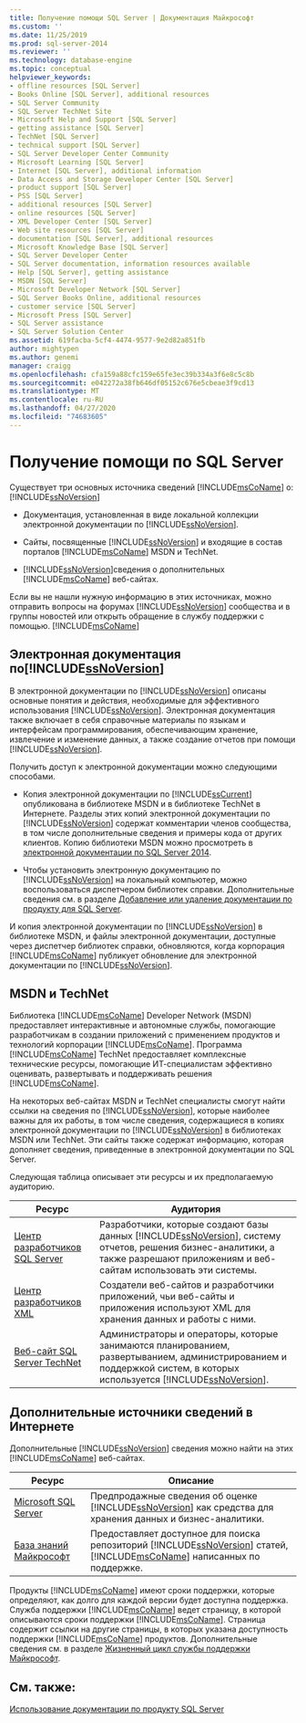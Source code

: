 ```yaml
---
title: Получение помощи SQL Server | Документация Майкрософт
ms.custom: ''
ms.date: 11/25/2019
ms.prod: sql-server-2014
ms.reviewer: ''
ms.technology: database-engine
ms.topic: conceptual
helpviewer_keywords:
- offline resources [SQL Server]
- Books Online [SQL Server], additional resources
- SQL Server Community
- SQL Server TechNet Site
- Microsoft Help and Support [SQL Server]
- getting assistance [SQL Server]
- TechNet [SQL Server]
- technical support [SQL Server]
- SQL Server Developer Center Community
- Microsoft Learning [SQL Server]
- Internet [SQL Server], additional information
- Data Access and Storage Developer Center [SQL Server]
- product support [SQL Server]
- PSS [SQL Server]
- additional resources [SQL Server]
- online resources [SQL Server]
- XML Developer Center [SQL Server]
- Web site resources [SQL Server]
- documentation [SQL Server], additional resources
- Microsoft Knowledge Base [SQL Server]
- SQL Server Developer Center
- SQL Server documentation, information resources available
- Help [SQL Server], getting assistance
- MSDN [SQL Server]
- Microsoft Developer Network [SQL Server]
- SQL Server Books Online, additional resources
- customer service [SQL Server]
- Microsoft Press [SQL Server]
- SQL Server assistance
- SQL Server Solution Center
ms.assetid: 619facba-5cf4-4474-9577-9e2d82a851fb
author: mightypen
ms.author: genemi
manager: craigg
ms.openlocfilehash: cfa159a88cfc159e65fe3ec39b334a3f6e8c5c8b
ms.sourcegitcommit: e042272a38fb646df05152c676e5cbeae3f9cd13
ms.translationtype: MT
ms.contentlocale: ru-RU
ms.lasthandoff: 04/27/2020
ms.locfileid: "74683605"
---
```

# <a name="getting-sql-server-assistance"></a>Получение помощи по SQL Server
  Существует три основных источника сведений [!INCLUDE[msCoName](../includes/msconame-md.md)] о: [!INCLUDE[ssNoVersion](../includes/ssnoversion-md.md)]  
  
-   Документация, установленная в виде локальной коллекции электронной документации по [!INCLUDE[ssNoVersion](../includes/ssnoversion-md.md)].  
  
-   Сайты, посвященные [!INCLUDE[ssNoVersion](../includes/ssnoversion-md.md)] и входящие в состав порталов [!INCLUDE[msCoName](../includes/msconame-md.md)] MSDN и TechNet.  
  
-   [!INCLUDE[ssNoVersion](../includes/ssnoversion-md.md)]сведения о дополнительных [!INCLUDE[msCoName](../includes/msconame-md.md)] веб-сайтах.  
  
 Если вы не нашли нужную информацию в этих источниках, можно отправить вопросы на форумах [!INCLUDE[ssNoVersion](../includes/ssnoversion-md.md)] сообщества и в группы новостей или открыть обращение в службу поддержки с помощью. [!INCLUDE[msCoName](../includes/msconame-md.md)]  
  
## <a name="ssnoversion-books-online"></a>Электронная документация по[!INCLUDE[ssNoVersion](../includes/ssnoversion-md.md)]  
 В электронной документации по [!INCLUDE[ssNoVersion](../includes/ssnoversion-md.md)] описаны основные понятия и действия, необходимые для эффективного использования [!INCLUDE[ssNoVersion](../includes/ssnoversion-md.md)]. Электронная документация также включает в себя справочные материалы по языкам и интерфейсам программирования, обеспечивающим хранение, извлечение и изменение данных, а также создание отчетов при помощи [!INCLUDE[ssNoVersion](../includes/ssnoversion-md.md)].  
  
 Получить доступ к электронной документации можно следующими способами.  
  
-   Копия электронной документации по [!INCLUDE[ssCurrent](../includes/sscurrent-md.md)] опубликована в библиотеке MSDN и в библиотеке TechNet в Интернете. Разделы этих копий электронной документации по [!INCLUDE[ssNoVersion](../includes/ssnoversion-md.md)] содержат комментарии членов сообщества, в том числе дополнительные сведения и примеры кода от других клиентов. Копию библиотеки MSDN можно просмотреть в [электронной документации по SQL Server 2014](../2014-toc/index.yml).  
  
-   Чтобы установить электронную документацию по [!INCLUDE[ssNoVersion](../includes/ssnoversion-md.md)] на локальный компьютер, можно воспользоваться диспетчером библиотек справки. Дополнительные сведения см. в разделе [Добавление или удаление документации по продукту для SQL Server](../2014-toc/index.yml).  
  
 И копия электронной документации по [!INCLUDE[ssNoVersion](../includes/ssnoversion-md.md)] в библиотеке MSDN, и файлы электронной документации, доступные через диспетчер библиотек справки, обновляются, когда корпорация [!INCLUDE[msCoName](../includes/msconame-md.md)] публикует обновление для электронной документации по [!INCLUDE[ssNoVersion](../includes/ssnoversion-md.md)].  
  
## <a name="information-on-msdn-and-technet"></a>MSDN и TechNet  
 Библиотека [!INCLUDE[msCoName](../includes/msconame-md.md)] Developer Network (MSDN) предоставляет интерактивные и автономные службы, помогающие разработчикам в создании приложений с применением продуктов и технологий корпорации [!INCLUDE[msCoName](../includes/msconame-md.md)]. Программа [!INCLUDE[msCoName](../includes/msconame-md.md)] TechNet предоставляет комплексные технические ресурсы, помогающие ИТ-специалистам эффективно оценивать, развертывать и поддерживать решения [!INCLUDE[msCoName](../includes/msconame-md.md)].  
  
 На некоторых веб-сайтах MSDN и TechNet специалисты смогут найти ссылки на сведения по [!INCLUDE[ssNoVersion](../includes/ssnoversion-md.md)], которые наиболее важны для их работы, в том числе сведения, содержащиеся в копиях электронной документации по [!INCLUDE[ssNoVersion](../includes/ssnoversion-md.md)] в библиотеках MSDN или TechNet. Эти сайты также содержат информацию, которая дополняет сведения, приведенные в электронной документации по SQL Server.  
  
 Следующая таблица описывает эти ресурсы и их предполагаемую аудиторию.  
  
|Ресурс|Аудитория|  
|--------------|--------------|  
|[Центр разработчиков SQL Server](https://msdn.microsoft.com/sqlserver/)|Разработчики, которые создают базы данных [!INCLUDE[ssNoVersion](../includes/ssnoversion-md.md)], систему отчетов, решения бизнес-аналитики, а также разрешают приложениям и веб-сайтам использовать эти системы.|  
|[Центр разработчиков XML](https://go.microsoft.com/fwlink/?LinkId=42458)|Создатели веб-сайтов и разработчики приложений, чьи веб-сайты и приложения используют XML для хранения данных и работы с ними.|  
|[Веб-сайт SQL Server TechNet](https://technet.microsoft.com/sqlserver/dn135309)|Администраторы и операторы, которые занимаются планированием, развертыванием, администрированием и поддержкой систем, в которых используется [!INCLUDE[ssNoVersion](../includes/ssnoversion-md.md)].|  
  
## <a name="additional-online-information"></a>Дополнительные источники сведений в Интернете  
 Дополнительные [!INCLUDE[ssNoVersion](../includes/ssnoversion-md.md)] сведения можно найти на этих [!INCLUDE[msCoName](../includes/msconame-md.md)] веб-сайтах.  
  
|Ресурс|Описание|  
|--------------|-----------------|  
|[Microsoft SQL Server](https://go.microsoft.com/fwlink/?linkid=8504)|Предпродажные сведения об оценке [!INCLUDE[ssNoVersion](../includes/ssnoversion-md.md)] как средства для хранения данных и бизнес-аналитики.|  
|[База знаний Майкрософт](https://go.microsoft.com/fwlink/?LinkId=42461)|Предоставляет доступное для поиска репозиторий [!INCLUDE[ssNoVersion](../includes/ssnoversion-md.md)] статей, [!INCLUDE[msCoName](../includes/msconame-md.md)] написанных по поддержке.|    
  
 Продукты [!INCLUDE[msCoName](../includes/msconame-md.md)] имеют сроки поддержки, которые определяют, как долго для каждой версии будет доступна поддержка. Служба поддержки [!INCLUDE[msCoName](../includes/msconame-md.md)] ведет страницу, в которой описываются сроки поддержки [!INCLUDE[msCoName](../includes/msconame-md.md)]. Страница содержит ссылки на другие страницы, в которых указана доступность поддержки [!INCLUDE[msCoName](../includes/msconame-md.md)] продуктов. Дополнительные сведения см. в разделе [Жизненный цикл службы поддержки Майкрософт](https://go.microsoft.com/fwlink/?LinkId=98306).  
  
## <a name="see-also"></a>См. также:  
 [Использование документации по продукту SQL Server](../2014-toc/index.yml)  
  
  
